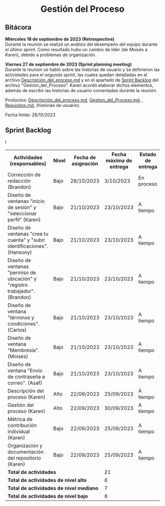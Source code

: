 ﻿<center><h1>Gestión del Proceso</h1></center>

## Bitácora
**Miércoles 18 de septiembre de 2023 (Retrospective)**<br> Durante la reunión se realizó un análisis del desempeño del equipo durante el último sprint. Como resultado hubo un cambio de líder (de Moisés a Karen), debido a problemas de organización. 

**Viernes 27 de septiembre de 2023 (Sprint planning meeting)**<br> Durante la reunión se habló sobre las historias de usuario y se definieron las actividades para el segundo sprint, las cuales quedan detalladas en el archivo <a href="https://github.com/KarenCampos842/Equipo-4/blob/Segunda-Entrega/Descripci%C3%B3n_del_proceso.md#descripci%C3%B3n-del-proceso">Descripción_del_proceso.md</a> y en el apartado de <a href="https://github.com/KarenCampos842/Equipo-4/blob/Segunda-Entrega/Gestion_del_Proceso.md#sprint-backlog">Sprint Backlog</a> del archivo "Gestión_del_Proceso". 
Karen acordó elaborar dichos elementos, además de escribir las historias de usuario comentadas durante la reunión. 

Productos: 
<a href="https://github.com/KarenCampos842/Equipo-4/blob/Segunda-Entrega/Descripci%C3%B3n_del_proceso.md#descripci%C3%B3n-del-proceso">Descripción_del_proceso.md</a>, <a href="https://github.com/KarenCampos842/Equipo-4/blob/Segunda-Entrega/Gestion_del_Proceso.md">Gestion_del_Proceso.md</a>, , <a href="https://github.com/KarenCampos842/Equipo-4/blob/Segunda-Entrega/Requisitos.md#artefactos">Requisitos.md</a>, (historias de usuario).

Fecha límite: 28/10/2023


## Sprint Backlog
I
<table align=center>  
   <tr>  
      <th>Actividades (responsables)</th>  
      <th>Nivel</th>  
          <th>Fecha de asignación</th>  
           <th>Fecha máxima de entrega</th>
                <th>Estado de entrega</th>    
   </tr> 
    <tr>  
      <td>Corrección de redacción (Brandon)</td>  
       <td>Bajo</td> 
       <td>28/10/2023</td>
       <td>3/10/2023</td>
        <td>En proceso</td>    
   </tr> 
   <tr>  
      <td>Diseño de ventanas "inicio de sesión" y "seleccionar perfil" 
 (Karen)</td>  
       <td>Bajo</td>
        <td>21/10/2023</td>
       <td>23/10/2023</td>
         <td>A tiempo</td>       
   </tr> 
   <tr>  
      <td>Diseño de ventanas "crea tu cuenta" y "subir identificaciones". 
(Hansony)</td>  
        <td>Bajo</td>
        <td>21/10/2023</td>
       <td>23/10/2023</td>
         <td>A tiempo</td>       
   </tr> 
   <tr>  
      <td>Diseño de ventanas "permiso de ubicación" y "registro trabajador". 
(Brandon)</td>  
        <td>Bajo</td>
        <td>21/10/2023</td>
       <td>23/10/2023</td>
         <td>A tiempo</td>       
   </tr> 
 <tr> 
  <td>Diseño de ventana "términos y condiciones". 
 (Carlos)</td>  
       <td>Bajo</td>
        <td>21/10/2023</td>
       <td>23/10/2023</td>
         <td>A tiempo</td>    
   </tr> 
    <tr> 
  <td>Diseño de ventana "Membresía". 
 (Moisés)</td>  
       <td>Bajo</td>
        <td>21/10/2023</td>
       <td>23/10/2023</td>
         <td>A tiempo</td>    
   </tr> 
   <tr> 
  <td>Diseño de ventana "Envío de contraseña a correo". 
 (Asaf)</td>  
       <td>Bajo</td>
        <td>21/10/2023</td>
       <td>23/10/2023</td>
         <td>A tiempo</td>    
   </tr> 
     <tr>  
      <td>Descripción del proceso (Karen)</td>  
        <td>Alto</td> 
          <td>22/09/2023</td>
       <td>25/09/2023</td>
         <td>A tiempo</td>      
   </tr> 
    <tr>  
      <td>Gestión del proceso (Karen)</td> 
      <td>Alto</td>
        <td>22/09/2023</td>
       <td>30/09/2023</td>
         <td>A tiempo</td>        
   </tr> 
    <tr>  
      <td>Métrica de contribución individual (Karen)</td> 
      <td>Bajo</td>
        <td>22/09/2023</td>
       <td>25/09/2023</td>
         <td>A tiempo</td>     
   </tr> 
   <tr>  
      <td>Organización y documentación del repositorio (Karen)</td>  
       <td>Bajo</td>
         <td>22/09/2023</td>
       <td>25/09/2023</td>
         <td>A tiempo</td>       
   </tr> 
    <tr>  
      <td colspan=3><strong>Total de actividades</strong></td>  
       <td colspan=2>21</td>
   </tr> 
   <tr>  
      <td colspan=3><strong>Total de actividades de nivel alto</strong></td>  
       <td colspan=2>6</td>
   </tr> 
   <tr>  
      <td colspan=3><strong>Total de actividades de nivel mediano</strong></td>  
       <td colspan=2>7</td>
   </tr>
    <tr>  
      <td colspan=3><strong>Total de actividades de nivel bajo</strong></td>  
       <td colspan=2>8</td>
   </tr>  
  </table>
<!--stackedit_data:
eyJoaXN0b3J5IjpbLTc4MDUyNjAxMiwtMTU3NzY0NDk4NiwxNj
c0NTQ1NTgyLC0xNjAzMDkyNDI0LC0xNDI5MTc3NjIwXX0=
-->